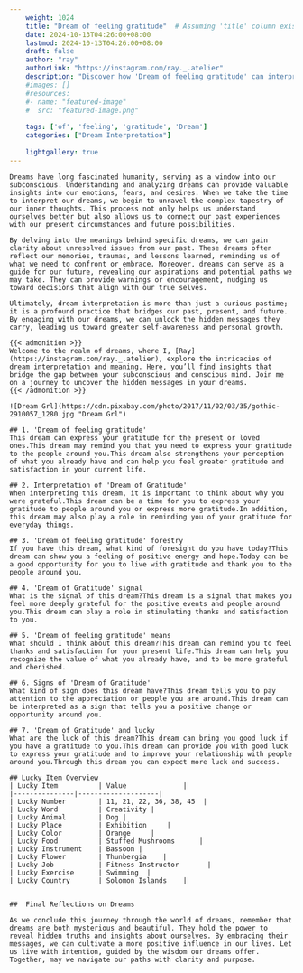 ```yaml
---
    weight: 1024
    title: "Dream of feeling gratitude"  # Assuming 'title' column exists
    date: 2024-10-13T04:26:00+08:00
    lastmod: 2024-10-13T04:26:00+08:00
    draft: false
    author: "ray"
    authorLink: "https://instagram.com/ray._.atelier"
    description: "Discover how 'Dream of feeling gratitude' can interpret your future and uncover its significant meanings in your life."
    #images: []
    #resources:
    #- name: "featured-image"
    #  src: "featured-image.png"
    
    tags: ['of', 'feeling', 'gratitude', 'Dream']
    categories: ["Dream Interpretation"]
    
    lightgallery: true
---
```

    
    Dreams have long fascinated humanity, serving as a window into our subconscious. Understanding and analyzing dreams can provide valuable insights into our emotions, fears, and desires. When we take the time to interpret our dreams, we begin to unravel the complex tapestry of our inner thoughts. This process not only helps us understand ourselves better but also allows us to connect our past experiences with our present circumstances and future possibilities.
    
    By delving into the meanings behind specific dreams, we can gain clarity about unresolved issues from our past. These dreams often reflect our memories, traumas, and lessons learned, reminding us of what we need to confront or embrace. Moreover, dreams can serve as a guide for our future, revealing our aspirations and potential paths we may take. They can provide warnings or encouragement, nudging us toward decisions that align with our true selves.
    
    Ultimately, dream interpretation is more than just a curious pastime; it is a profound practice that bridges our past, present, and future. By engaging with our dreams, we can unlock the hidden messages they carry, leading us toward greater self-awareness and personal growth.
    
    {{< admonition >}}
    Welcome to the realm of dreams, where I, [Ray](https://instagram.com/ray._.atelier), explore the intricacies of dream interpretation and meaning. Here, you’ll find insights that bridge the gap between your subconscious and conscious mind. Join me on a journey to uncover the hidden messages in your dreams.
    {{< /admonition >}}
    
    ![Dream Grl](https://cdn.pixabay.com/photo/2017/11/02/03/35/gothic-2910057_1280.jpg "Dream Grl")
    
    ## 1. 'Dream of feeling gratitude'
    This dream can express your gratitude for the present or loved ones.This dream may remind you that you need to express your gratitude to the people around you.This dream also strengthens your perception of what you already have and can help you feel greater gratitude and satisfaction in your current life.
    
    ## 2. Interpretation of 'Dream of Gratitude'
    When interpreting this dream, it is important to think about why you were grateful.This dream can be a time for you to express your gratitude to people around you or express more gratitude.In addition, this dream may also play a role in reminding you of your gratitude for everyday things.
    
    ## 3. 'Dream of feeling gratitude' forestry
    If you have this dream, what kind of foresight do you have today?This dream can show you a feeling of positive energy and hope.Today can be a good opportunity for you to live with gratitude and thank you to the people around you.
    
    ## 4. 'Dream of Gratitude' signal
    What is the signal of this dream?This dream is a signal that makes you feel more deeply grateful for the positive events and people around you.This dream can play a role in stimulating thanks and satisfaction to you.
    
    ## 5. 'Dream of feeling gratitude' means
    What should I think about this dream?This dream can remind you to feel thanks and satisfaction for your present life.This dream can help you recognize the value of what you already have, and to be more grateful and cherished.
    
    ## 6. Signs of 'Dream of Gratitude'
    What kind of sign does this dream have?This dream tells you to pay attention to the appreciation or people you are around.This dream can be interpreted as a sign that tells you a positive change or opportunity around you.
    
    ## 7. 'Dream of Gratitude' and lucky
    What are the luck of this dream?This dream can bring you good luck if you have a gratitude to you.This dream can provide you with good luck to express your gratitude and to improve your relationship with people around you.Through this dream you can expect more luck and success.
    
    ## Lucky Item Overview
    | Lucky Item          | Value              |
    |---------------|--------------------|
    | Lucky Number        | 11, 21, 22, 36, 38, 45  |
    | Lucky Word          | Creativity |
    | Lucky Animal        | Dog |
    | Lucky Place         | Exhibition     |
    | Lucky Color         | Orange     |
    | Lucky Food          | Stuffed Mushrooms      |
    | Lucky Instrument    | Bassoon |
    | Lucky Flower        | Thunbergia    |
    | Lucky Job           | Fitness Instructor       |
    | Lucky Exercise      | Swimming  |
    | Lucky Country       | Solomon Islands    |
    
    
    ##  Final Reflections on Dreams
    
    As we conclude this journey through the world of dreams, remember that dreams are both mysterious and beautiful. They hold the power to reveal hidden truths and insights about ourselves. By embracing their messages, we can cultivate a more positive influence in our lives. Let us live with intention, guided by the wisdom our dreams offer. Together, may we navigate our paths with clarity and purpose.
    